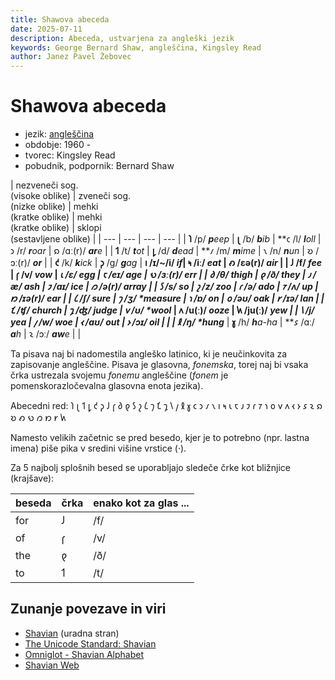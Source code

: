 ```yaml
---
title: Shawova abeceda
date: 2025-07-11
description: Abeceda, ustvarjena za angleški jezik
keywords: George Bernard Shaw, angleščina, Kingsley Read
author: Janez Pavel Žebovec
---
```


# Shawova abeceda

- jezik: [angleščina](/knjiznica/jezikoslovje/jeziki/anglescina)
- obdobje: 1960 -
- tvorec: Kingsley Read
- pobudnik, podpornik: Bernard Shaw

| nezveneči sog.<br>(visoke oblike) | zveneči sog.<br>(nizke oblike) | mehki<br>(kratke oblike) | mehki<br>(kratke oblike) | sklopi<br>(sestavljene oblike) |
| --- | --- | --- | --- |
| **𐑐** /p/ ***p**eep*      | **𐑚** /b/ ***b**ib*       | **𐑤 /l/ ***l**oll*  | 𐑮 /r/ ***r**oar*      | 𐑸 /ɑː(r)/ ***ar**e*   |
| **𐑑** /t/ ***t**ot*       | **𐑛** /d/ ***d**ead*      | **𐑥 /m/ ***m**ime*  | 𐑯 /n/ ***n**un*       | 𐑹 /ɔː(r)/ ***or***    |
| **𐑒** /k/ ***k**ick*      | **𐑜** /g/ ***g**ag*       | **𐑦 /ɪ/~/i/ ***i**f*| 𐑰 /iː/ ***ea**t*      | 𐑺 /ɛə(r)/ ***air***   |
| **𐑓** /f/ ***f**ee*       | **𐑝** /v/ ***v**ow*       | **𐑧 /ɛ/ ***e**gg*   | 𐑱 /eɪ/ ***a**ge*      | 𐑻 /ɜː(r)/ ***err***   |
| **𐑔** /θ/ ***th**igh*     | **𐑞** /ð/ ***th**ey*      | **𐑨 /æ/ ***a**sh*   | 𐑲 /aɪ/ ***i**ce*      | 𐑼 /ə(r)/ ***arr**ay*  |
| **𐑕** /s/ ***s**o*        | **𐑟** /z/ ***z**oo*       | **𐑩 /ə/ ***a**do*   | 𐑳 /ʌ/ ***u**p*        | 𐑽 /ɪə(r)/ ***ear***   |
| **𐑖** /ʃ/ ***s**ure*      | **𐑠** /ʒ/ *mea**s**ure*   | **𐑪 /ɒ/ ***o**n*    | 𐑴 /əʊ/ ***oa**k*      | 𐑾 /ɪə/ ***la**n*      |
| **𐑗** /ʧ/ ***ch**urch*    | **𐑡** /ʤ/ ***j**udge*     | **𐑫 /ʊ/ *w**oo**l*  | 𐑵 /u(ː)/ ***oo**ze*   | 𐑿 /ju(ː)/ ***yew**    |
| **𐑘** /j/ ***y**ea*       | **𐑢** /w/ ***w**oe*       | **𐑬 /aʊ/ ***ou**t*  | 𐑶 /ɔɪ/ ***oi**l*      |                       |
| **𐑙** /ŋ/ *hu**ng***      | **𐑣** /h/ ***h**a-ha*     | **𐑭 /ɑː/ ***a**h*   | 𐑷 /ɔː/ ***aw**e*      |                       |

Ta pisava naj bi nadomestila angleško latinico, ki je neučinkovita za zapisovanje angleščine.
Pisava je glasovna, *fonemska*, torej naj bi vsaka črka ustrezala svojemu *fonemu* angleščine (*fonem* je pomenskorazločevalna glasovna enota jezika).

Abecedni red: 𐑐 𐑚 𐑑 𐑛 𐑒 𐑜 𐑓 𐑝 𐑔 𐑞 𐑕 𐑟 𐑖 𐑠 𐑗 𐑡 𐑘 𐑢 𐑙 𐑣 𐑤 𐑮 𐑥 𐑯 𐑦 𐑰 𐑧 𐑱 𐑨 𐑲 𐑩 𐑳 𐑪 𐑴 𐑫 𐑵 𐑬 𐑶 𐑭 𐑷 𐑸 𐑹 𐑺 𐑻 𐑼 𐑽 𐑾 𐑿

Namesto velikih začetnic se pred besedo, kjer je to potrebno (npr. lastna imena) piše pika v sredini višine vrstice (·).

Za 5 najbolj splošnih besed se uporabljajo sledeče črke kot bližnjice (krajšave):

| beseda | črka | enako kot za glas ... |
| --- | --- | --- |
| for |	𐑓 | /f/ |
| of | 𐑝 | /v/ |
| the | 𐑞 | /ð/ |
| to | 𐑑 | /t/ |

## Zunanje povezave in viri

- [Shavian](https://shavian.info) (uradna stran)
- [The Unicode Standard: Shavian](https://www.unicode.org/charts/PDF/U10450.pdf)
- [Omniglot - Shavian Alphabet](https://www.omniglot.com/writing/shavian.htm)
- [Shavian Web](https://shavian.weebly.com/)
